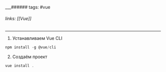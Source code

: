 
___###### tags: #vue
###### links: [[Vue]]
___
1. Устанавливаем Vue CLI
```js
npm install -g @vue/cli
```
2. Создаём проект
```js
vue install .
```